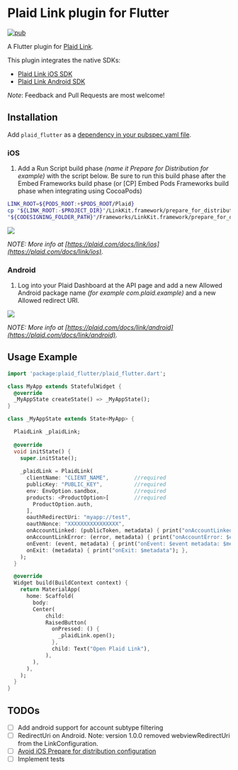 # Plaid Link plugin for Flutter

[![pub](https://img.shields.io/pub/v/plaid_flutter.svg)](https://pub.dev/packages/plaid_flutter)

A Flutter plugin for [Plaid Link](https://github.com/plaid/link).

This plugin integrates the native SDKs:

- [Plaid Link iOS SDK](https://github.com/plaid/plaid-link-ios)
- [Plaid Link Android SDK](https://github.com/plaid/plaid-link-android)

*Note*: Feedback and Pull Requests are most welcome!

## Installation

Add `plaid_flutter` as a [dependency in your pubspec.yaml file](https://flutter.io/platform-plugins/).

### iOS

1. Add a Run Script build phase *(name it Prepare for Distribution for example)* with the script below. Be sure to run this build phase after the Embed Frameworks build phase (or [CP] Embed Pods Frameworks build phase when integrating using CocoaPods)

``` sh
LINK_ROOT=${PODS_ROOT:+$PODS_ROOT/Plaid}
cp "${LINK_ROOT:-$PROJECT_DIR}"/LinkKit.framework/prepare_for_distribution.sh "${CODESIGNING_FOLDER_PATH}"/Frameworks/LinkKit.framework/prepare_for_distribution.sh
"${CODESIGNING_FOLDER_PATH}"/Frameworks/LinkKit.framework/prepare_for_distribution.sh
```

![](https://raw.githubusercontent.com/jorgefspereira/plaid_flutter/master/doc/images/edit_run_script_build_phase.jpg)

*NOTE: More info at [https://plaid.com/docs/link/ios](https://plaid.com/docs/link/ios).*

### Android

1. Log into your Plaid Dashboard at the API page and add a new Allowed Android package name *(for example com.plaid.example)* and a new Allowed redirect URI.

![](https://raw.githubusercontent.com/jorgefspereira/plaid_flutter/master/doc/images/register-app-id.png)
	
*NOTE: More info at [https://plaid.com/docs/link/android](https://plaid.com/docs/link/android).*

## Usage Example

``` dart
import 'package:plaid_flutter/plaid_flutter.dart';

class MyApp extends StatefulWidget {
  @override
  _MyAppState createState() => _MyAppState();
}

class _MyAppState extends State<MyApp> {

  PlaidLink _plaidLink;
  
  @override
  void initState() {
    super.initState();
  
    _plaidLink = PlaidLink(
      clientName: "CLIENT_NAME",        //required
      publicKey: "PUBLIC_KEY",          //required
      env: EnvOption.sandbox,           //required
      products: <ProductOption>[        //required
        ProductOption.auth,
      ],
      oauthRedirectUri: "myapp://test",
      oauthNonce: "XXXXXXXXXXXXXXXX",   
      onAccountLinked: (publicToken, metadata) { print("onAccountLinked: $publicToken metadata: $metadata"); },
      onAccountLinkError: (error, metadata) { print("onAccountError: $error metadata: $metadata"); },
      onEvent: (event, metadata) { print("onEvent: $event metadata: $metadata"); },
      onExit: (metadata) { print("onExit: $metadata"); },
    );
  }

  @override
  Widget build(BuildContext context) {
    return MaterialApp(
      home: Scaffold(
        body: 
        Center( 
            child: 
            RaisedButton(
              onPressed: () {
                _plaidLink.open();
              },
              child: Text("Open Plaid Link"),
          	),
        ),
      ),
    );
  }
}
```

## TODOs

- [ ] Add android support for account subtype filtering
- [ ] RedirectUri on Android. Note: version 1.0.0 removed webviewRedirectUri from the LinkConfiguration.
- [ ] [Avoid iOS Prepare for distribution configuration](https://plaid.com/docs/link/ios/#prepare-distribution-script)
- [ ] Implement tests
